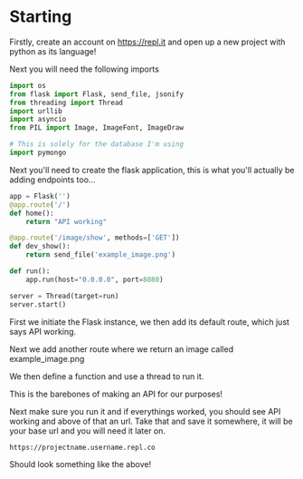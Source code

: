 # Starting

Firstly, create an account on https://repl.it and open up a new project with python as its language!

Next you will need the following imports

```py
import os
from flask import Flask, send_file, jsonify
from threading import Thread
import urllib
import asyncio
from PIL import Image, ImageFont, ImageDraw

# This is solely for the database I'm using
import pymongo
```

Next you'll need to create the flask application, this is what you'll actually be adding endpoints too...

```py
app = Flask('')
@app.route('/')	
def home():
	return "API working"

@app.route('/image/show', methods=['GET'])
def dev_show():
    return send_file('example_image.png')

def run():
    app.run(host="0.0.0.0", port=8080)

server = Thread(target=run)
server.start()
```

First we initiate the Flask instance, we then add its default route, which just says API working.

Next we add another route where we return an image called example_image.png

We then define a function and use a thread to run it.

This is the barebones of making an API for our purposes!

Next make sure you run it and if everythings worked, you should see API working and above of that an url. Take that and save it somewhere, it will be your base url and you will need it later on.

`https://projectname.username.repl.co`

Should look something like the above!